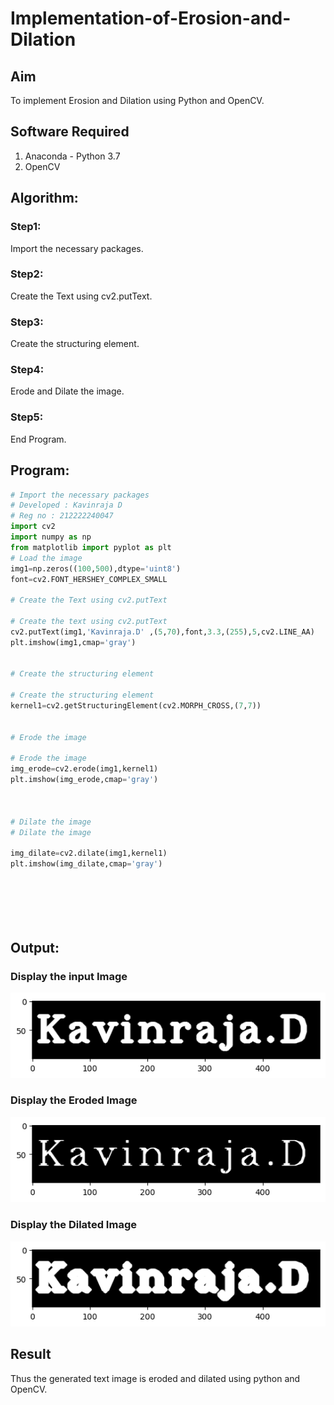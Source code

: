 # Implementation-of-Erosion-and-Dilation
## Aim
To implement Erosion and Dilation using Python and OpenCV.
## Software Required
1. Anaconda - Python 3.7
2. OpenCV
## Algorithm:
### Step1:
Import the necessary packages.


### Step2:
Create the Text using cv2.putText.

### Step3:
Create the structuring element.

### Step4:
Erode and Dilate the image.
### Step5:
End Program.
 
## Program:

``` Python
# Import the necessary packages
# Developed : Kavinraja D
# Reg no : 212222240047
import cv2
import numpy as np
from matplotlib import pyplot as plt
# Load the image
img1=np.zeros((100,500),dtype='uint8')
font=cv2.FONT_HERSHEY_COMPLEX_SMALL

# Create the Text using cv2.putText

# Create the text using cv2.putText
cv2.putText(img1,'Kavinraja.D' ,(5,70),font,3.3,(255),5,cv2.LINE_AA)
plt.imshow(img1,cmap='gray')


# Create the structuring element

# Create the structuring element
kernel1=cv2.getStructuringElement(cv2.MORPH_CROSS,(7,7))


# Erode the image

# Erode the image
img_erode=cv2.erode(img1,kernel1)
plt.imshow(img_erode,cmap='gray')



# Dilate the image
# Dilate the image

img_dilate=cv2.dilate(img1,kernel1)
plt.imshow(img_dilate,cmap='gray')







```
## Output:

### Display the input Image

![output](./o1.png)
### Display the Eroded Image
![output](./o2.png)


### Display the Dilated Image

![output](./o3.png)

## Result
Thus the generated text image is eroded and dilated using python and OpenCV.